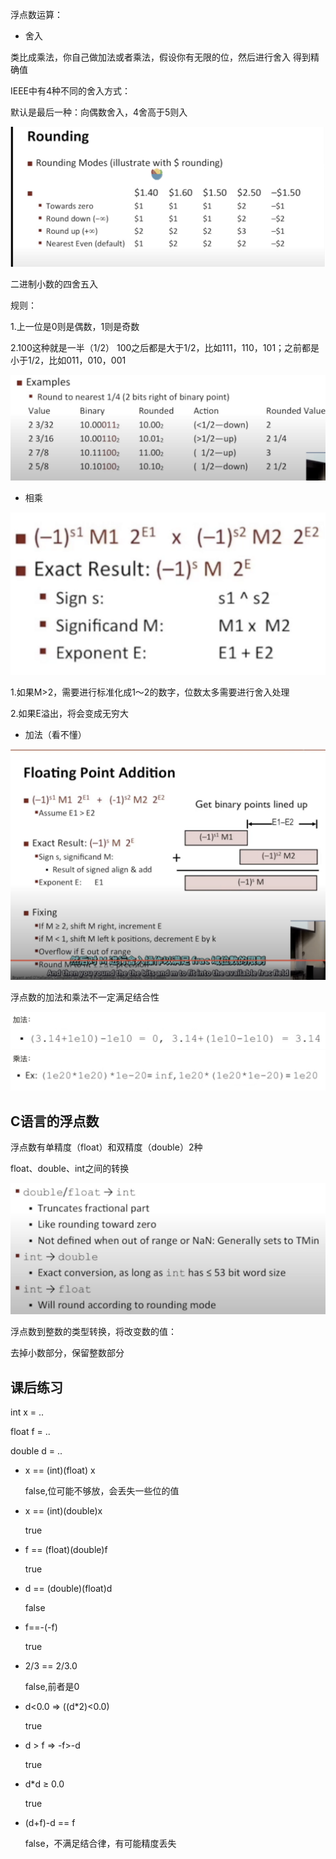 浮点数运算：

- 舍入

类比成乘法，你自己做加法或者乘法，假设你有无限的位，然后进行舍入 得到精确值

IEEE中有4种不同的舍入方式：

默认是最后一种：向偶数舍入，4舍高于5则入

![image-20230106163651282](image/image-20230106163651282.png)

二进制小数的四舍五入

规则：

1.上一位是0则是偶数，1则是奇数

2.100这种就是一半（1/2） 100之后都是大于1/2，比如111，110，101；之前都是小于1/2，比如011，010，001

![image-20230106163712067](image/image-20230106163712067.png)

- 相乘

![image-20230106163728653](image/image-20230106163728653.png)

1.如果M>2，需要进行标准化成1～2的数字，位数太多需要进行舍入处理

2.如果E溢出，将会变成无穷大

- 加法（看不懂）

![image-20230106163747023](image/image-20230106163747023.png)

浮点数的加法和乘法不一定满足结合性

![image-20230106163812868](image/image-20230106163812868.png)

## C语言的浮点数

浮点数有单精度（float）和双精度（double）2种

float、double、int之间的转换

![image-20230106163833809](image/image-20230106163833809.png)

浮点数到整数的类型转换，将改变数的值：

去掉小数部分，保留整数部分

## 课后练习

int x = ..

float f = ..

double d = ..

- x == (int)(float) x

  false,位可能不够放，会丢失一些位的值

- x == (int)(double)x

  true

- f == (float)(double)f

  true

- d == (double)(float)d

  false

- f==-(-f)

  true

- 2/3 == 2/3.0

  false,前者是0

- d<0.0 ⇒ ((d*2)<0.0)

  true

- d > f ⇒ -f>-d

  true

- d*d ≥ 0.0

  true

- (d+f)-d == f

  false，不满足结合律，有可能精度丢失
